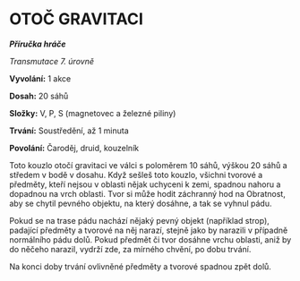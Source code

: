 # OTOČ GRAVITACI

***Příručka hráče***

*Transmutace 7. úrovně*

**Vyvolání:** 1 akce

**Dosah:** 20 sáhů

**Složky:** V, P, S (magnetovec a železné piliny)

**Trvání:** Soustředění, až 1 minuta

**Povolání:** Čaroděj, druid, kouzelník

Toto kouzlo otočí gravitaci ve válci s poloměrem 10 sáhů, výškou 20 sáhů a středem v bodě v dosahu. Když sešleš toto kouzlo, všichni tvorové a předměty, kteří nejsou v oblasti nějak uchyceni k zemi, spadnou nahoru a dopadnou na vrch oblasti. Tvor si může hodit záchranný hod na Obratnost, aby se chytil pevného objektu, na který dosáhne, a tak se vyhnul pádu. 

Pokud se na trase pádu nachází nějaký pevný objekt (například strop), padající předměty a tvorové na něj narazí, stejně jako by narazili v případně normálního pádu dolů. Pokud předmět či tvor dosáhne vrchu oblasti, aniž by do něčeho narazil, vydrží zde, za mírného chvění, po dobu trvání. 

Na konci doby trvání ovlivněné předměty a tvorové spadnou zpět dolů.
